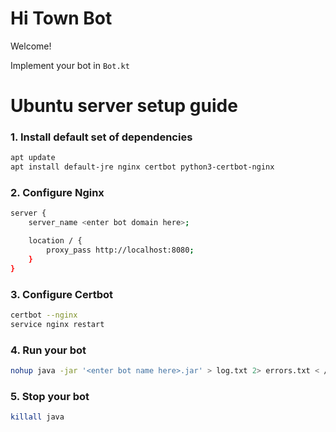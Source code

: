 # Hi Town Bot

Welcome!

Implement your bot in `Bot.kt`

# Ubuntu server setup guide

### 1. Install default set of dependencies

```bash
apt update
apt install default-jre nginx certbot python3-certbot-nginx
```

### 2. Configure Nginx

```bash
server {
    server_name <enter bot domain here>;

    location / {
        proxy_pass http://localhost:8080;
    }
}
```

### 3. Configure Certbot

```bash
certbot --nginx
service nginx restart
```

### 4. Run your bot

```bash
nohup java -jar '<enter bot name here>.jar' > log.txt 2> errors.txt < /dev/null &
```
### 5. Stop your bot

```bash
killall java
```